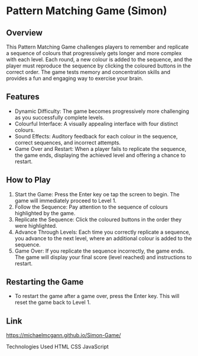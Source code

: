 # Pattern Matching Game (Simon)
## Overview
This Pattern Matching Game challenges players to remember and replicate a sequence of colours that progressively gets longer and more complex with each level. 
Each round, a new colour is added to the sequence, and the player must reproduce the sequence by clicking the coloured buttons in the correct order. 
The game tests memory and concentration skills and provides a fun and engaging way to exercise your brain.

## Features
- Dynamic Difficulty: The game becomes progressively more challenging as you successfully complete levels.
- Colourful Interface: A visually appealing interface with four distinct colours.
- Sound Effects: Auditory feedback for each colour in the sequence, correct sequences, and incorrect attempts.
- Game Over and Restart: When a player fails to replicate the sequence, the game ends, displaying the achieved level and offering a chance to restart.
## How to Play
1. Start the Game: Press the Enter key oe tap the screen to begin. The game will immediately proceed to Level 1.
2. Follow the Sequence: Pay attention to the sequence of colours highlighted by the game.
3. Replicate the Sequence: Click the coloured buttons in the order they were highlighted.
4. Advance Through Levels: Each time you correctly replicate a sequence, you advance to the next level, where an additional colour is added to the sequence.
5. Game Over: If you replicate the sequence incorrectly, the game ends. The game will display your final score (level reached) and instructions to restart.
## Restarting the Game
- To restart the game after a game over, press the Enter key. This will reset the game back to Level 1.
 ## Link
 https://michaelmcgann.github.io/Simon-Game/

Technologies Used
HTML
CSS
JavaScript
